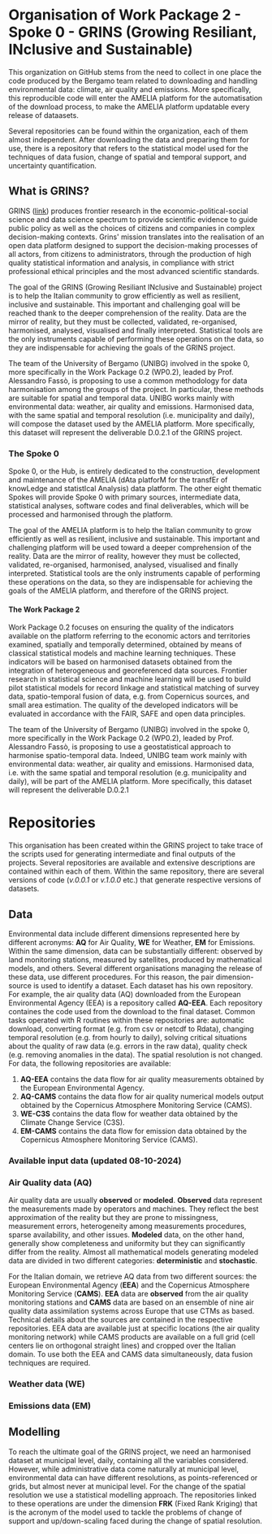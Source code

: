 # Organisation of Work Package 2 - Spoke 0 - GRINS (Growing Resiliant, INclusive and Sustainable)

This organization on GitHub stems from the need to collect in one place the code produced by the Bergamo team related to downloading and handling environmental data: climate, air quality and emissions. More specifically, this reproducible code will enter the AMELIA platform for the automatisation of the download process, to make the AMELIA platform updatable every release of dataasets.

Several repositories can be found within the organization, each of them almost independent. After downloading the data and preparing them for use, there is a repository that refers to the statistical model used for the techniques of data fusion, change of spatial and temporal support, and uncertainty quantification.

## What is GRINS?

GRINS ([link](https://www.grins.it)) produces frontier research in the economic-political-social science and data science spectrum to provide scientific evidence to guide public policy as well as the choices of citizens and companies in complex decision-making contexts. Grins' mission translates into the realisation of an open data platform designed to support the decision-making processes of all actors, from citizens to administrators, through the production of high quality statistical information and analysis, in compliance with strict professional ethical principles and the most advanced scientific standards.

The goal of the GRINS (Growing Resiliant INclusive and Sustainable) project is to help the Italian community to grow efficiently as well as resilient, inclusive and sustainable. This important and challenging goal will be reached thank to the deeper comprehension of the reality. Data are the mirror of reality, but they must be collected, validated, re-organised, harmonised, analysed, visualised and finally interpreted. Statistical tools are the only instruments capable of performing these operations on the data, so they are indispensable for achieving the goals of the GRINS project.

The team of the University of Bergamo (UNIBG) involved in the spoke 0, more specifically in the Work Package 0.2 (WP0.2), leaded by Prof. Alessandro Fassò, is proposing to use a common methodology for data harmonisation among the groups of the project. In particular, these methods are suitable for spatial and temporal data. UNIBG works mainly with environmental data: weather, air quality and emissions. Harmonised data, with the same spatial and temporal resolution (i.e. municipality and daily), will compose the dataset used by the AMELIA platform. More specifically, this dataset will represent the deliverable D.0.2.1 of the GRINS project.

### The Spoke 0

Spoke 0, or the Hub, is entirely dedicated to the construction, development and maintenance of the AMELIA (dAta platforM for the transfEr of knowLedge and statistIcal Analysis) data platform. The other eight thematic Spokes will provide Spoke 0 with primary sources, intermediate data, statistical analyses, software codes and final deliverables, which will be processed and harmonised through the platform.

The goal of the AMELIA platform is to help the Italian community to grow efficiently as well as resilient, inclusive and sustainable. This important and challenging platform will be used toward a deeper comprehension of the reality. Data are the mirror of reality, however they must be collected, validated, re-organised, harmonised, analysed, visualised and finally interpreted. Statistical tools are the only instruments capable of performing these operations on the data, so they are indispensable for achieving the goals of the AMELIA platform, and therefore of the GRINS project.

#### The Work Package 2

Work Package 0.2 focuses on ensuring the quality of the indicators available on the platform referring to the economic actors and territories examined, spatially and temporally determined, obtained by means of classical statistical models and machine learning techniques. These indicators will be based on harmonised datasets obtained from the integration of heterogeneous and georeferenced data sources. Frontier research in statistical science and machine learning will be used to build pilot statistical models for record linkage and statistical matching of survey data, spatio-temporal fusion of data, e.g. from Copernicus sources, and small area estimation. The quality of the developed indicators will be evaluated in accordance with the FAIR, SAFE and open data principles.

The team of the University of Bergamo (UNIBG) involved in the spoke 0, more specifically in the Work Package 0.2 (WP0.2), leaded by Prof. Alessandro Fassò, is proposing to use a geostatistical approach to harmonise spatio-temporal data. Indeed, UNIBG team work mainly with environmental data: weather, air quality and emissions. Harmonised data, i.e. with the same spatial and temporal resolution (e.g. municipality and daily), will be part of the AMELIA platform. More specifically, this dataset will represent the deliverable D.0.2.1

# Repositories

This organisation has been created within the GRINS project to take trace of the scripts used for generating intermediate and final outputs of the projects. Several repositories are available and extensive descriptions are contained within each of them. Within the same repository, there are several versions of code (*v.0.0.1* or *v.1.0.0* etc.) that generate respective versions of datasets.

## Data 

Environmental data include different dimensions represented here by different acronyms: **AQ** for Air Quality, **WE** for Weather, **EM** for Emissions. Within the same dimension, data can be substantially different: observed by land monitoring stations, measured by satellites, produced by mathematical models, and others. Several different organisations managing the release of these data, use different procedures. For this reason, the pair dimension-source is used to identify a dataset. Each dataset has his own repository. For example, the air quality data (AQ) downloaded from the European Environmental Agency (EEA) is a repository called **AQ-EEA**. Each repository containes the code used from the download to the final dataset. Common tasks operated with R routines within these repositories are: automatic download, converting format (e.g. from csv or netcdf to Rdata), changing temporal resolution (e.g. from hourly to daily), solving critical situations about the quality of raw data (e.g. errors in the raw data), quality check (e.g. removing anomalies in the data). The spatial resolution is not changed. For data, the following repositories are available:

1. **AQ-EEA** contains the data flow for air quality measurements obtained by the European Environmental Agency.
2. **AQ-CAMS** contains the data flow for air quality numerical models output obtained by the Copernicus Atmosphere Monitoring Service (CAMS).
3. **WE-C3S** contains the data flow for weather data obtained by the Climate Change Service (C3S).
4. **EM-CAMS** contains the data flow for emission data obtained by the Copernicus Atmosphere Monitoring Service (CAMS).

### Available input data (updated 08-10-2024)



### Air Quality data (AQ)

Air quality data are usually **observed** or **modeled**. **Observed** data represent the measurements made by operators and machines. They reflect the best approximation of the reality but they are prone to missingness, measurement errors, heterogeneity among measurements procedures, sparse availability, and other issues. **Modeled** data, on the other hand, generally show completeness and uniformity but they can significantly differ from the reality. Almost all mathematical models generating modeled data are divided in two different categories: **deterministic** and **stochastic**.

For the Italian domain, we retrieve AQ data from two different sources: the European Environmental Agency (**EEA**) and the Copernicus Atmosphere Monitoring Service (**CAMS**). **EEA** data are **observed** from the air quality monitoring stations and **CAMS** data are based on an ensemble of nine air quality data assimilation systems across Europe that use CTMs as based. Technical details about the sources are contained in the respective repositories. EEA data are available just at specific locations (the air quality monitoring network) while CAMS products are available on a full grid (cell centers lie on orthogonal straight lines) and cropped over the Italian domain. To use both the EEA and CAMS data simultaneously, data fusion techniques are required. 

### Weather data (WE)

### Emissions data (EM)

## Modelling

To reach the ultimate goal of the GRINS project, we need an harmonised dataset at municipal level, daily, containing all the variables considered. However, while administrative data come naturally at municipal level, environmental data can have different resolutions, as points-referenced or grids, but almost never at municipal level. For the change of the spatial resolution we use a statistical modelling approach. The repositories linked to these operations are under the dimension **FRK** (Fixed Rank Kriging) that is the acronym of the model used to tackle the problems of change of support and up/down-scaling faced during the change of spatial resolution. 


